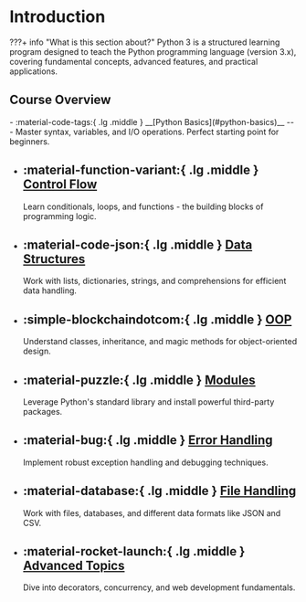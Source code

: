 # Introduction

???+ info "What is this section about?"
    Python 3 is a structured learning program designed to teach the Python programming language (version 3.x), covering fundamental concepts, advanced features, and practical applications.

## Course Overview

<div class="grid cards" markdown>
-   :material-code-tags:{ .lg .middle } __[Python Basics](#python-basics)__
    ---
    Master syntax, variables, and I/O operations. Perfect starting point for beginners.

-   :material-function-variant:{ .lg .middle } __[Control Flow](#control-flow)__
    ---
    Learn conditionals, loops, and functions - the building blocks of programming logic.

-   :material-code-json:{ .lg .middle } __[Data Structures](#data-structures)__
    ---
    Work with lists, dictionaries, strings, and comprehensions for efficient data handling.

-   :simple-blockchaindotcom:{ .lg .middle } __[OOP](#oop)__
    ---
    Understand classes, inheritance, and magic methods for object-oriented design.

-   :material-puzzle:{ .lg .middle } __[Modules](#modules)__
    ---
    Leverage Python's standard library and install powerful third-party packages.

-   :material-bug:{ .lg .middle } __[Error Handling](#error-handling)__
    ---
    Implement robust exception handling and debugging techniques.

-   :material-database:{ .lg .middle } __[File Handling](#file-handling)__
    ---
    Work with files, databases, and different data formats like JSON and CSV.

-   :material-rocket-launch:{ .lg .middle } __[Advanced Topics](#advanced-topics)__
    ---
    Dive into decorators, concurrency, and web development fundamentals.
</div>




